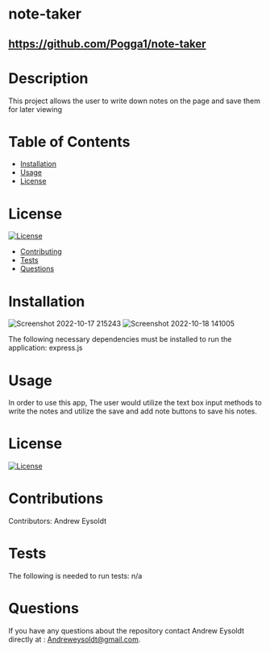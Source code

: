 # note-taker
  ## https://github.com/Pogga1/note-taker
  # Description
  This project allows the user to write down notes on the page and save them for later viewing
# Table of Contents
* [Installation](#installation)
* [Usage](#usage)
* [License](#license)
# License
[![License](https://img.shields.io/badge/License-MIT-yellow.svg)](https://opensource.org/licenses/MIT)
* [Contributing](#contributions)
* [Tests](#test)
* [Questions](#questions)
# Installation
![Screenshot 2022-10-17 215243](https://user-images.githubusercontent.com/112588710/196338618-8c583684-e580-440e-93dd-3a2d4066969d.png)
![Screenshot 2022-10-18 141005](https://user-images.githubusercontent.com/112588710/196545596-5c3eb095-75db-41fc-81b0-149df1f4497a.png)

The following necessary dependencies must be installed to run the application: 
express.js
# Usage
  In order to use this app, The user would utilize the text box input methods to write the notes and utilize the save and add note buttons to save his notes.
  # License
[![License](https://img.shields.io/badge/License-MIT-yellow.svg)](https://opensource.org/licenses/MIT)
  # Contributions
  Contributors: Andrew Eysoldt
  # Tests
  The following is needed to run tests: n/a
  # Questions
  If you have any questions about the repository contact Andrew Eysoldt directly at : Andreweysoldt@gmail.com.
